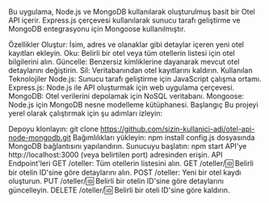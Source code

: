 
Bu uygulama, Node.js ve MongoDB kullanılarak oluşturulmuş basit bir Otel API içerir. Express.js çerçevesi kullanılarak sunucu tarafı geliştirme ve MongoDB entegrasyonu için Mongoose kullanılmıştır.

Özellikler
Oluştur: İsim, adres ve olanaklar gibi detaylar içeren yeni otel kayıtları ekleyin.
Oku: Belirli bir otel veya tüm otellerin listesi için otel bilgilerini alın.
Güncelle: Benzersiz kimliklerine dayanarak mevcut otel detaylarını değiştirin.
Sil: Veritabanından otel kayıtlarını kaldırın.
Kullanılan Teknolojiler
Node.js: Sunucu tarafı geliştirme için JavaScript çalışma ortamı.
Express.js: Node.js ile API oluşturmak için web uygulama çerçevesi.
MongoDB: Otel verilerini depolamak için NoSQL veritabanı.
Mongoose: Node.js için MongoDB nesne modelleme kütüphanesi.
Başlangıç
Bu projeyi yerel olarak çalıştırmak için şu adımları izleyin:

Depoyu klonlayın: git clone https://github.com/sizin-kullanici-adi/otel-api-node-mongodb.git
Bağımlılıkları yükleyin: npm install
config.js dosyasında MongoDB bağlantısını yapılandırın.
Sunucuyu başlatın: npm start
API'ye http://localhost:3000 (veya belirtilen port) adresinden erişin.
API Endpoint'leri
GET /oteller: Tüm otellerin listesini alın.
GET /oteller/:id: Belirli bir otelin ID'sine göre detaylarını alın.
POST /oteller: Yeni bir otel kaydı oluşturun.
PUT /oteller/:id: Belirli bir otelin ID'sine göre detaylarını güncelleyin.
DELETE /oteller/:id: Belirli bir oteli ID'sine göre kaldırın.
